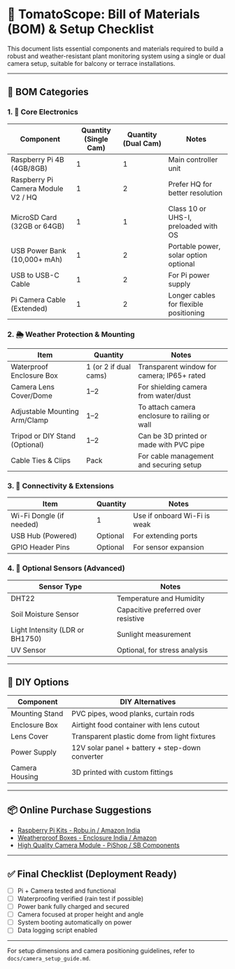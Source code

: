 # 🛒 TomatoScope: Bill of Materials (BOM) & Setup Checklist

This document lists essential components and materials required to build a robust and weather-resistant plant monitoring system using a single or dual camera setup, suitable for balcony or terrace installations.

---

## 🧰 BOM Categories

### 1. 🔧 Core Electronics

| Component                          | Quantity (Single Cam) | Quantity (Dual Cam) | Notes                                  |
| ---------------------------------- | --------------------- | ------------------- | -------------------------------------- |
| Raspberry Pi 4B (4GB/8GB)          | 1                     | 1                   | Main controller unit                   |
| Raspberry Pi Camera Module V2 / HQ | 1                     | 2                   | Prefer HQ for better resolution        |
| MicroSD Card (32GB or 64GB)        | 1                     | 1                   | Class 10 or UHS-I, preloaded with OS   |
| USB Power Bank (10,000+ mAh)       | 1                     | 2                   | Portable power, solar option optional  |
| USB to USB-C Cable                 | 1                     | 2                   | For Pi power supply                    |
| Pi Camera Cable (Extended)         | 1                     | 2                   | Longer cables for flexible positioning |

### 2. 🌦️ Weather Protection & Mounting

| Item                           | Quantity              | Notes                                         |
| ------------------------------ | --------------------- | --------------------------------------------- |
| Waterproof Enclosure Box       | 1 (or 2 if dual cams) | Transparent window for camera; IP65+ rated    |
| Camera Lens Cover/Dome         | 1–2                   | For shielding camera from water/dust          |
| Adjustable Mounting Arm/Clamp  | 1–2                   | To attach camera enclosure to railing or wall |
| Tripod or DIY Stand (Optional) | 1–2                   | Can be 3D printed or made with PVC pipe       |
| Cable Ties & Clips             | Pack                  | For cable management and securing setup       |

### 3. 🔌 Connectivity & Extensions

| Item                     | Quantity | Notes                        |
| ------------------------ | -------- | ---------------------------- |
| Wi-Fi Dongle (if needed) | 1        | Use if onboard Wi-Fi is weak |
| USB Hub (Powered)        | Optional | For extending ports          |
| GPIO Header Pins         | Optional | For sensor expansion         |

### 4. 📡 Optional Sensors (Advanced)

| Sensor Type                     | Notes                               |
| ------------------------------- | ----------------------------------- |
| DHT22                           | Temperature and Humidity            |
| Soil Moisture Sensor            | Capacitive preferred over resistive |
| Light Intensity (LDR or BH1750) | Sunlight measurement                |
| UV Sensor                       | Optional, for stress analysis       |

---

## 🔨 DIY Options

| Component      | DIY Alternatives                                |
| -------------- | ----------------------------------------------- |
| Mounting Stand | PVC pipes, wood planks, curtain rods            |
| Enclosure Box  | Airtight food container with lens cutout        |
| Lens Cover     | Transparent plastic dome from light fixtures    |
| Power Supply   | 12V solar panel + battery + step-down converter |
| Camera Housing | 3D printed with custom fittings                 |

---

## 📦 Online Purchase Suggestions

* [Raspberry Pi Kits - Robu.in / Amazon India](https://robu.in/product-category/raspberry-pi/)
* [Weatherproof Boxes - Enclosure India / Amazon](https://www.amazon.in)
* [High Quality Camera Module - PiShop / SB Components](https://www.pishop.in)

---

## ✅ Final Checklist (Deployment Ready)

* [ ] Pi + Camera tested and functional
* [ ] Waterproofing verified (rain test if possible)
* [ ] Power bank fully charged and secured
* [ ] Camera focused at proper height and angle
* [ ] System booting automatically on power
* [ ] Data logging script enabled

---

For setup dimensions and camera positioning guidelines, refer to `docs/camera_setup_guide.md`.
